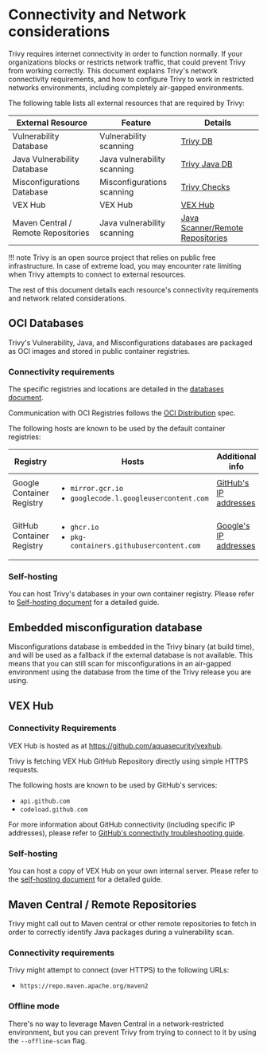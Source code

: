 # Connectivity and Network considerations

Trivy requires internet connectivity in order to function normally. If your organizations blocks or restricts network traffic, that could prevent Trivy from working correctly.
This document explains Trivy's network connectivity requirements, and how to configure Trivy to work in restricted networks environments, including completely air-gapped environments.

The following table lists all external resources that are required by Trivy:

External Resource | Feature | Details
--- | --- | ---
Vulnerability Database | Vulnerability scanning | [Trivy DB](../scanner/vulnerability.md)
Java Vulnerability Database | Java vulnerability scanning | [Trivy Java DB](../coverage/language/java.md)
Misconfigurations Database | Misconfigurations scanning | [Trivy Checks](../scanner/misconfiguration/check/builtin.md)
VEX Hub | VEX Hub | [VEX Hub](../supply-chain/vex/repo/#vex-hub)
Maven Central / Remote Repositories | Java vulnerability scanning | [Java Scanner/Remote Repositories](../coverage/language/java.md#remote-repositories)

!!! note
    Trivy is an open source project that relies on public free infrastructure. In case of extreme load, you may encounter rate limiting when Trivy attempts to connect to external resources.

The rest of this document details each resource's connectivity requirements and network related considerations.

## OCI Databases

Trivy's Vulnerability, Java, and Misconfigurations databases are packaged as OCI images and stored in public container registries.

### Connectivity requirements

The specific registries and locations are detailed in the [databases document](../configuration/db.md).

Communication with OCI Registries follows the [OCI Distribution](https://github.com/opencontainers/distribution-spec) spec.

The following hosts are known to be used by the default container registries:

Registry | Hosts | Additional info
--- | --- | ---
Google Container Registry | <ul><li>`mirror.gcr.io`</li><li>`googlecode.l.googleusercontent.com`</li></ul> | [GitHub's IP addresses](https://docs.github.com/en/authentication/keeping-your-account-and-data-secure/about-githubs-ip-addresses)
GitHub Container Registry | <ul><li>`ghcr.io`</li><li>`pkg-containers.githubusercontent.com`</li></ul> | [Google's IP addresses](https://support.google.com/a/answer/10026322?hl=en)

### Self-hosting

You can host Trivy's databases in your own container registry. Please refer to [Self-hosting document](./self-hosting.md#oci-databases) for a detailed guide.

## Embedded misconfiguration database

Misconfigurations database is embedded in the Trivy binary (at build time), and will be used as a fallback if the external database is not available. This means that you can still scan for misconfigurations in an air-gapped environment using the database from the time of the Trivy release you are using.

## VEX Hub

### Connectivity Requirements

VEX Hub is hosted as at <https://github.com/aquasecurity/vexhub>.

Trivy is fetching VEX Hub GitHub Repository directly using simple HTTPS requests.

The following hosts are known to be used by GitHub's services:

- `api.github.com`
- `codeload.github.com`

For more information about GitHub connectivity (including specific IP addresses), please refer to [GitHub's connectivity troubleshooting guide](https://docs.github.com/en/get-started/using-github/troubleshooting-connectivity-problems).

### Self-hosting

You can host a copy of VEX Hub on your own internal server. Please refer to the [self-hosting document](./self-hosting.md#vex-hub) for a detailed guide.

## Maven Central / Remote Repositories

Trivy might call out to Maven central or other remote repositories to fetch in order to correctly identify Java packages during a vulnerability scan.

### Connectivity requirements

Trivy might attempt to connect (over HTTPS) to the following URLs:

- `https://repo.maven.apache.org/maven2`

### Offline mode

There's no way to leverage Maven Central in a network-restricted environment, but you can prevent Trivy from trying to connect to it by using the `--offline-scan` flag.
